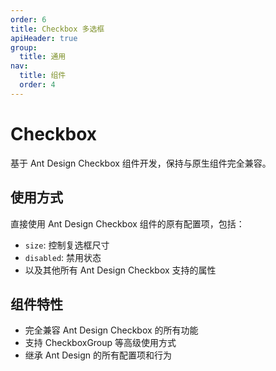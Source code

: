 ```yaml
---
order: 6
title: Checkbox 多选框
apiHeader: true
group:
  title: 通用
nav:
  title: 组件
  order: 4
---
```


# Checkbox

基于 Ant Design Checkbox 组件开发，保持与原生组件完全兼容。

## 使用方式

直接使用 Ant Design Checkbox 组件的原有配置项，包括：

- `size`: 控制复选框尺寸
- `disabled`: 禁用状态
- 以及其他所有 Ant Design Checkbox 支持的属性

## 组件特性

- 完全兼容 Ant Design Checkbox 的所有功能
- 支持 CheckboxGroup 等高级使用方式
- 继承 Ant Design 的所有配置项和行为

<code src="./example/demo1.tsx"></code>

